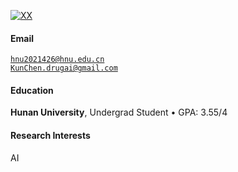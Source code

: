 [![XX](https://img.shields.io/badge/XX-github-blue?logo=github)](https://github.com/XX)

<!-- I'm currently pursuing a Master's degree in XX at the Department of XX, XX University, XX. -->

#### Email  
<code>hnu2021426@hnu.edu.cn</code>  
<code>KunChen.drugai@gmail.com</code>

#### Education  
**Hunan University**, Undergrad Student
• GPA: 3.55/4  

#### Research Interests  
AI